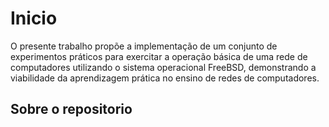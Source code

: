 # Inicio

O presente trabalho propõe a implementação de um conjunto de experimentos práticos para exercitar a operação básica de uma rede de computadores utilizando o sistema operacional FreeBSD, demonstrando a viabilidade da aprendizagem prática no ensino de redes de computadores.

## Sobre o repositorio